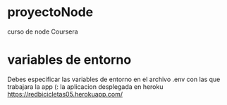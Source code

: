 # proyectoNode
curso de node Coursera
# variables de entorno
Debes especificar las variables de entorno en el archivo .env con las que trabajara la app (:
la aplicacion desplegada en heroku https://redbicicletas05.herokuapp.com/

